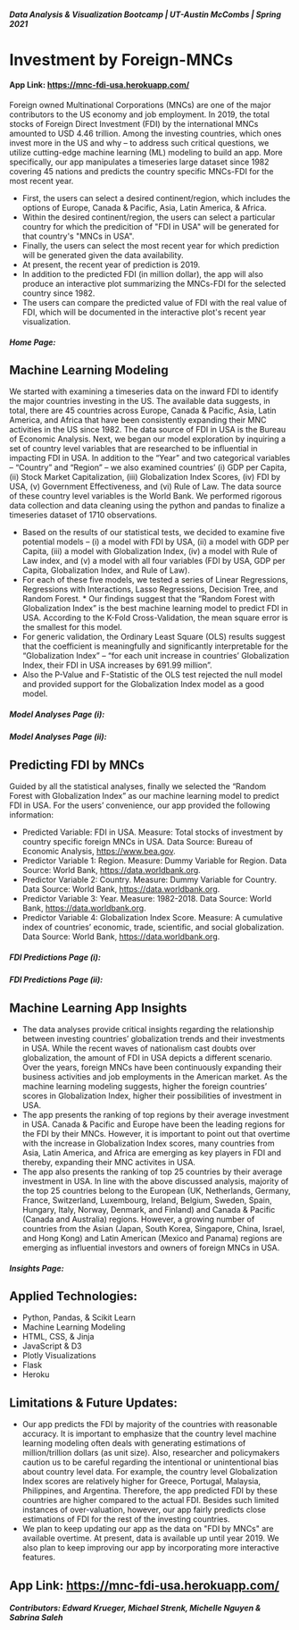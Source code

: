 ##### Data Analysis & Visualization Bootcamp | UT-Austin McCombs | Spring 2021

# **Investment by Foreign-MNCs**
#### App Link: https://mnc-fdi-usa.herokuapp.com/ 

Foreign owned Multinational Corporations (MNCs) are one of the major contributors to the US economy and job employment. In 2019, the total stocks of Foreign Direct Investment (FDI) by the international MNCs amounted to USD 4.46 trillion. Among the investing countries, which ones invest more in the US and why – to address such critical questions, we utilize cutting-edge machine learning (ML) modeling to build an app. More specifically, our app manipulates a timeseries large dataset since 1982 covering 45 nations and predicts the country specific MNCs-FDI for the most recent year. 
* First, the users can select a desired continent/region, which includes the options of Europe, Canada & Pacific, Asia, Latin America, & Africa.
* Within the desired continent/region, the users can select a particular country for which the predicition of "FDI in USA" will be generated for that country's "MNCs in USA".
* Finally, the users can select the most recent year for which prediction will be generated given the data availability. 
* At present, the recent year of prediction is 2019.
* In addition to the predicted FDI (in million dollar), the app will also produce an interactive plot summarizing the MNCs-FDI for the selected country since 1982.  
* The users can compare the predicted value of FDI with the real value of FDI, which will be documented in the interactive plot's recent year visualization.

##### **Home Page:**


## Machine Learning Modeling
We started with examining a timeseries data on the inward FDI to identify the major countries investing in the US. The available data suggests, in total, there are 45 countries across Europe, Canada & Pacific, Asia, Latin America, and Africa that have been consistently expanding their MNC activities in the US since 1982. The data source of FDI in USA is the Bureau of Economic Analysis. Next, we began our model exploration by inquiring a set of country level variables that are researched to be influential in impacting FDI in USA. In addition to the “Year” and two categorical variables – “Country” and “Region” – we also examined countries’ (i) GDP per Capita, (ii) Stock Market Capitalization, (iii) Globalization Index Scores, (iv) FDI by USA, (v) Government Effectiveness, and (vi) Rule of Law. The data source of these country level variables is the World Bank. We performed rigorous data collection and data cleaning using the python and pandas to finalize a timeseries dataset of 1710 observations. 
* Based on the results of our statistical tests, we decided to examine five potential models – (i) a model with FDI by USA, (ii) a model with GDP per Capita, (iii) a model with Globalization Index, (iv) a model with Rule of Law index, and (v) a model with all four variables (FDI by USA, GDP per Capita, Globalization Index, and Rule of Law). 
* For each of these five models, we tested a series of Linear Regressions, Regressions with Interactions, Lasso Regressions, Decision Tree, and Random Forest. * Our findings suggest that the “Random Forest with Globalization Index” is the best machine learning model to predict FDI in USA. According to the K-Fold Cross-Validation, the mean square error is the smallest for this model. 
* For generic validation, the Ordinary Least Square (OLS) results suggest that the coefficient is meaningfully and significantly interpretable for the “Globalization Index” – “for each unit increase in countries’ Globalization Index, their FDI in USA increases by 691.99 million”.
* Also the P-Value and F-Statistic of the OLS test rejected the null model and provided support for the Globalization Index model as a good model.

##### **Model Analyses Page (i):**
##### **Model Analyses Page (ii):**


## Predicting FDI by MNCs
Guided by all the statistical analyses, finally we selected the “Random Forest with Globalization Index” as our machine learning model to predict FDI in USA. For the users’ convenience, our app provided the following information:
* Predicted Variable: FDI in USA. Measure: Total stocks of investment by country specific foreign MNCs in USA. Data Source: Bureau of Economic Analysis, https://www.bea.gov.
* Predictor Variable 1: Region. Measure: Dummy Variable for Region. Data Source: World Bank, https://data.worldbank.org.
* Predictor Variable 2: Country. Measure: Dummy Variable for Country. Data Source: World Bank, https://data.worldbank.org.
* Predictor Variable 3: Year. Measure: 1982-2018. Data Source: World Bank, https://data.worldbank.org.
* Predictor Variable 4: Globalization Index Score. Measure: A cumulative index of countries’ economic, trade, scientific, and social globalization. Data Source: World Bank, https://data.worldbank.org.

##### **FDI Predictions Page (i):**
##### **FDI Predictions Page (ii):**


## Machine Learning App Insights
* The data analyses provide critical insights regarding the relationship between investing countries’ globalization trends and their investments in USA. While the recent waves of nationalism cast doubts over globalization, the amount of FDI in USA depicts a different scenario. Over the years, foreign MNCs have been continuously expanding their business activities and job employments in the American market. As the machine learning modeling suggests, higher the foreign countries’ scores in Globalization Index, higher their possibilities of investment in USA.
* The app presents the ranking of top regions by their average investment in USA. Canada & Pacific and Europe have been the leading regions for the FDI by their MNCs. However, it is important to point out that overtime with the increase in Globalization Index scores, many countries from Asia, Latin America, and Africa are emerging as key players in FDI and thereby, expanding their MNC activites in USA.
* The app also presents the ranking of top 25 countries by their average investment in USA. In line with the above discussed analysis, majority of the top 25 countries belong to the European (UK, Netherlands, Germany, France, Switzerland, Luxembourg, Ireland, Belgium, Sweden, Spain, Hungary, Italy, Norway, Denmark, and Finland) and Canada & Pacific (Canada and Australia) regions. However, a growing number of countries from the Asian (Japan, South Korea, Singapore, China, Israel, and Hong Kong) and Latin American (Mexico and Panama) regions are emerging as influential investors and owners of foreign MNCs in USA.

##### **Insights Page:**


## Applied Technologies:

* Python, Pandas, & Scikit Learn
* Machine Learning Modeling
* HTML, CSS, & Jinja
* JavaScript & D3
* Plotly Visualizations
* Flask
* Heroku

## Limitations & Future Updates:
* Our app predicts the FDI by majority of the countries with reasonable accuracy. It is important to emphasize that the country level machine learning modeling often deals with generating estimations of million/trillion dollars (as unit size). Also, researcher and policymakers caution us to be careful regarding the intentional or unintentional bias about country level data. For example, the country level Globalization Index scores are relatively higher for Greece, Portugal, Malaysia, Philippines, and Argentina. Therefore, the app predicted FDI by these countries are higher compared to the actual FDI. Besides such limited instances of over-valuation, however, our app fairly predicts close estimations of FDI for the rest of the investing countries.
* We plan to keep updating our app as the data on "FDI by MNCs" are available overtime. At present, data is available up until year 2019. We also plan to keep improving our app by incorporating more interactive features.


## App Link: https://mnc-fdi-usa.herokuapp.com/ 
##### Contributors: Edward Krueger, Michael Strenk, Michelle Nguyen & Sabrina Saleh



